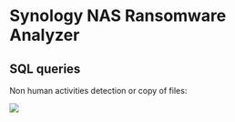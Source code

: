 # Synology NAS Ransomware Analyzer

## SQL queries

Non human activities detection or copy of files:

<img src="https://render.githubusercontent.com/render/math?math=%CF%83 = -1">
